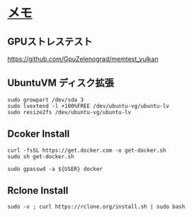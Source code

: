 # [メモ](https://marimelon.github.io/note/memo)

## GPUストレステスト
https://github.com/GpuZelenograd/memtest_vulkan

## UbuntuVM ディスク拡張

```
sudo growpart /dev/sda 3
sudo lvextend -l +100%FREE /dev/ubuntu-vg/ubuntu-lv
sudo resize2fs /dev/ubuntu-vg/ubuntu-lv
```

## Dcoker Install

```
curl -fsSL https://get.docker.com -o get-docker.sh
sudo sh get-docker.sh

sudo gpasswd -a ${USER} docker
```

## Rclone Install

```
sudo -v ; curl https://rclone.org/install.sh | sudo bash
```
